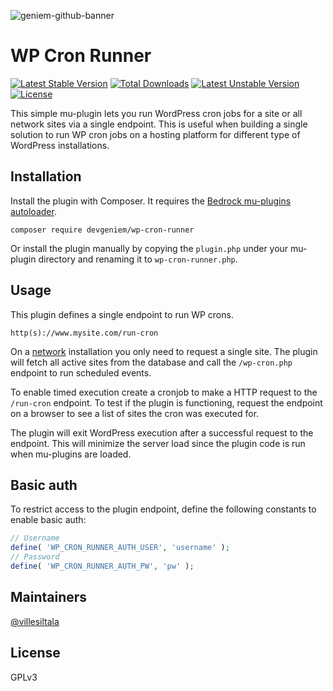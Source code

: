 ![geniem-github-banner](https://cloud.githubusercontent.com/assets/5691777/14319886/9ae46166-fc1b-11e5-9630-d60aa3dc4f9e.png)

# WP Cron Runner
[![Latest Stable Version](https://poser.pugx.org/devgeniem/wp-cron-runner/v/stable)](https://packagist.org/packages/devgeniem/wp-cron-runner)
[![Total Downloads](https://poser.pugx.org/devgeniem/wp-cron-runner/downloads)](https://packagist.org/packages/devgeniem/wp-cron-runner)
[![Latest Unstable Version](https://poser.pugx.org/devgeniem/wp-cron-runner/v/unstable)](https://packagist.org/packages/devgeniem/wp-cron-runner)
[![License](https://poser.pugx.org/devgeniem/wp-cron-runner/license)](https://packagist.org/packages/devgeniem/wp-cron-runner)

This simple mu-plugin lets you run WordPress cron jobs for a site or all network sites via a single endpoint. This is useful when building a single solution to run WP cron jobs on a hosting platform for different type of WordPress installations.

## Installation

Install the plugin with Composer. It requires the [Bedrock mu-plugins autoloader](https://roots.io/bedrock/docs/mu-plugins-autoloader/).

```
composer require devgeniem/wp-cron-runner
```

Or install the plugin manually by copying the `plugin.php` under your mu-plugin directory and renaming it to `wp-cron-runner.php`.

## Usage

This plugin defines a single endpoint to run WP crons.
```
http(s)://www.mysite.com/run-cron
```

On a [network](https://codex.wordpress.org/Create_A_Network) installation you only need to request a single site. The plugin will fetch all active sites from the database and call the `/wp-cron.php` endpoint to run scheduled events.

To enable timed execution create a cronjob to make a HTTP request to the `/run-cron` endpoint. To test if the plugin is functioning, request the endpoint on a browser to see a list of sites the cron was executed for.

The plugin will exit WordPress execution after a successful request to the endpoint. This will minimize the server load since the plugin code is run when mu-plugins are loaded.

## Basic auth

To restrict access to the plugin endpoint, define the following constants to enable basic auth:

```php
// Username
define( 'WP_CRON_RUNNER_AUTH_USER', 'username' );
// Password
define( 'WP_CRON_RUNNER_AUTH_PW', 'pw' );
```

## Maintainers
[@villesiltala](https://github.com/villesiltala)

## License
GPLv3